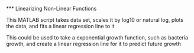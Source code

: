 *** Linearizing Non-Linear Functions

This MATLAB script takes data set, scales it by log10 or natural log, plots the data,  and fits
a linear regression line to it

This could be used to take a exponential growth function, such as bacteria growth, and create a linear
regression line for it to predict future growth
